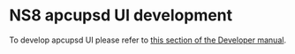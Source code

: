 # NS8 apcupsd UI development

To develop apcupsd UI please refer to [this section of the Developer manual](https://nethserver.github.io/ns8-core/ui/modules/#module-ui-development).
